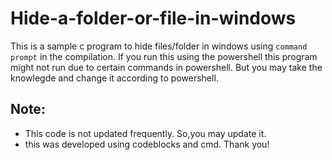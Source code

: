 # Hide-a-folder-or-file-in-windows

This is a sample c program to hide files/folder in windows using `command prompt` in the compilation.
If you run this using the powershell this program might not run due to certain commands in powershell.
But you may take the knowlegde and change it according to powershell.

## Note:
 - This code is not updated frequently. So,you may update it. 
 - this was developed using codeblocks and cmd. 
Thank you!
